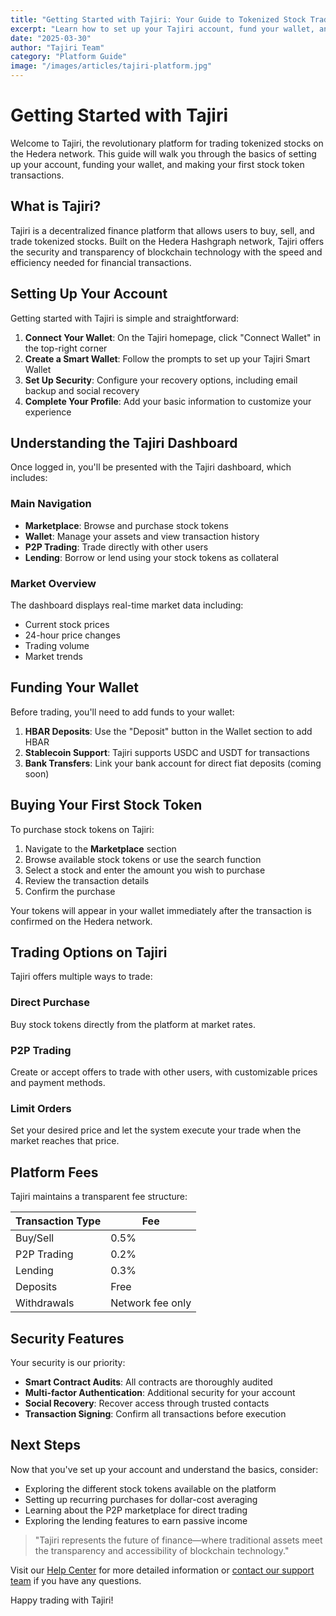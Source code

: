 ```yaml
---
title: "Getting Started with Tajiri: Your Guide to Tokenized Stock Trading"
excerpt: "Learn how to set up your Tajiri account, fund your wallet, and start trading stock tokens on the Hedera network."
date: "2025-03-30"
author: "Tajiri Team"
category: "Platform Guide"
image: "/images/articles/tajiri-platform.jpg"
---
```


# Getting Started with Tajiri

Welcome to Tajiri, the revolutionary platform for trading tokenized stocks on the Hedera network. This guide will walk you through the basics of setting up your account, funding your wallet, and making your first stock token transactions.

## What is Tajiri?

Tajiri is a decentralized finance platform that allows users to buy, sell, and trade tokenized stocks. Built on the Hedera Hashgraph network, Tajiri offers the security and transparency of blockchain technology with the speed and efficiency needed for financial transactions.

## Setting Up Your Account

Getting started with Tajiri is simple and straightforward:

1. **Connect Your Wallet**: On the Tajiri homepage, click "Connect Wallet" in the top-right corner
2. **Create a Smart Wallet**: Follow the prompts to set up your Tajiri Smart Wallet
3. **Set Up Security**: Configure your recovery options, including email backup and social recovery
4. **Complete Your Profile**: Add your basic information to customize your experience

## Understanding the Tajiri Dashboard

Once logged in, you'll be presented with the Tajiri dashboard, which includes:

### Main Navigation
- **Marketplace**: Browse and purchase stock tokens
- **Wallet**: Manage your assets and view transaction history
- **P2P Trading**: Trade directly with other users
- **Lending**: Borrow or lend using your stock tokens as collateral

### Market Overview
The dashboard displays real-time market data including:
- Current stock prices
- 24-hour price changes
- Trading volume
- Market trends

## Funding Your Wallet

Before trading, you'll need to add funds to your wallet:

1. **HBAR Deposits**: Use the "Deposit" button in the Wallet section to add HBAR
2. **Stablecoin Support**: Tajiri supports USDC and USDT for transactions
3. **Bank Transfers**: Link your bank account for direct fiat deposits (coming soon)

## Buying Your First Stock Token

To purchase stock tokens on Tajiri:

1. Navigate to the **Marketplace** section
2. Browse available stock tokens or use the search function
3. Select a stock and enter the amount you wish to purchase
4. Review the transaction details
5. Confirm the purchase

Your tokens will appear in your wallet immediately after the transaction is confirmed on the Hedera network.

## Trading Options on Tajiri

Tajiri offers multiple ways to trade:

### Direct Purchase
Buy stock tokens directly from the platform at market rates.

### P2P Trading
Create or accept offers to trade with other users, with customizable prices and payment methods.

### Limit Orders
Set your desired price and let the system execute your trade when the market reaches that price.

## Platform Fees

Tajiri maintains a transparent fee structure:

| Transaction Type | Fee |
|------------------|-----|
| Buy/Sell | 0.5% |
| P2P Trading | 0.2% |
| Lending | 0.3% |
| Deposits | Free |
| Withdrawals | Network fee only |

## Security Features

Your security is our priority:

- **Smart Contract Audits**: All contracts are thoroughly audited
- **Multi-factor Authentication**: Additional security for your account
- **Social Recovery**: Recover access through trusted contacts
- **Transaction Signing**: Confirm all transactions before execution

## Next Steps

Now that you've set up your account and understand the basics, consider:

- Exploring the different stock tokens available on the platform
- Setting up recurring purchases for dollar-cost averaging
- Learning about the P2P marketplace for direct trading
- Exploring the lending features to earn passive income

> "Tajiri represents the future of finance—where traditional assets meet the transparency and accessibility of blockchain technology."

Visit our [Help Center](/help) for more detailed information or [contact our support team](/contact) if you have any questions.

Happy trading with Tajiri! 